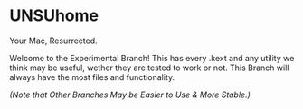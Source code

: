 # UNSUhome
Your Mac, Resurrected.

Welcome to the Experimental Branch! This has every .kext and any utility we think may be useful, wether they are tested to work or not. This Branch will always have the most files and functionality.

*(Note that Other Branches May be Easier to Use & More Stable.)*
